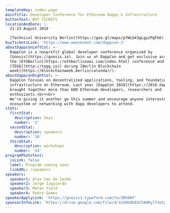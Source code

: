 ```yaml
---
templateKey: index-page
mainTitle: Developer Conference for Ethereum Dapps & Infrastructure
buttonText: BUY TICKETS
locationAndDate: |-
  21-23 August 2019 

  [Technical University Berlin](https://goo.gl/maps/pfWLb43gLgyzPgFk6)
buyTicketsLink: 'https://www.weezevent.com/dappcon-2'
aboutDappconLeftCol: >-
  DappCon is a nonprofit global developer conference organized by
  [Gnosis](https://gnosis.io). Join us at DappCon and get exclusive access to
  the [EthBerlin](https://ethberlinzwei.com/index.html) conference and
  [TEGG](http://tegg.io/) during [Berlin Blockchain
  week](https://blockchainweek.berlin/calendar/).
aboutDappconRightCol: >-
  DappCon focuses on decentralized applications, tooling, and foundational
  infrastructure on Ethereum. Last year [DappCon 2018](https://2018.dappcon.io)
  brought together more than 600 Ethereum developers, researchers and
  enthusiasts.<br><br>
  We’re giving it another go this summer and encourage anyone interested in the
  ecosystem or networking with dapp developers to attend.
stats:
  firstStat:
    description: days
    number: '3'
  secondStat:
    description: speakers
    number: '20'
  thirdStat:
    description: workshops
    number: '24'
programPhotoText:
  isLink: false
  label: Program coming soon
  linkURL: /speakers
speakers:
  speaker1: Alex Van de Sande
  speaker2: Jorge Izquierdo
  speaker3: Matan Field
  speaker4: Pedro Gomes
speakerApplyLink: 'https://gnosis1.typeform.com/to/ZNV6Wf'
sponsorInfoLink: 'https://drive.google.com/file/d/1CkDUdEA5ChA0RylTzUtplVQQiJiUfTnn/view '
---
```


